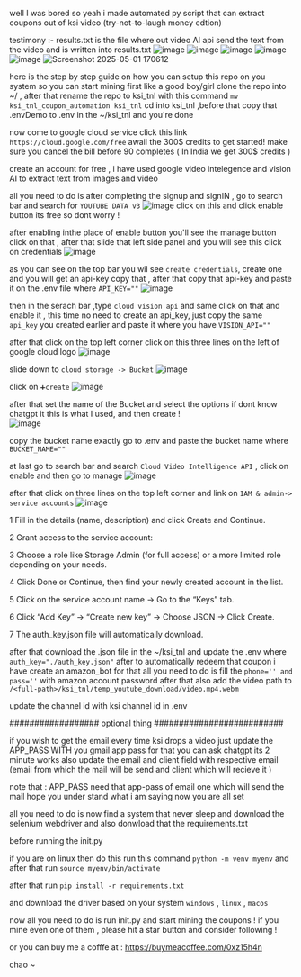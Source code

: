 well I was bored so yeah i made automated py script that can extract coupons out of ksi video (try-not-to-laugh money edtion)

testimony :-
results.txt is the file where out video AI api send the text from the video and is written into results.txt 
![image](https://github.com/user-attachments/assets/dd489992-25f8-46a6-af6c-afca820c185b)
![image](https://github.com/user-attachments/assets/540eda68-cc8d-4aa5-93bc-164564882d3f)
![image](https://github.com/user-attachments/assets/ea64c3eb-cbb6-4c81-bf11-1a8bfa6717b5)
![image](https://github.com/user-attachments/assets/1e079f99-e284-430e-ac8b-af0b232f9332)
![image](https://github.com/user-attachments/assets/88cec207-a7f3-4848-aecc-f0b2d57ae16c)
![Screenshot 2025-05-01 170612](https://github.com/user-attachments/assets/d5e06f1c-d379-46f1-91d3-aafe62c7cdc0)



here is the step by step guide on how you can setup this repo on you system so you can start mining 
 first like a good boy/girl clone the repo into ~/ , after that rename the repo to ksi_tnl with this command `mv ksi_tnl_coupon_automation ksi_tnl`
 cd into ksi_tnl ,before that copy that .envDemo to .env in the ~/ksi_tnl
 and you're done 

 now come to google cloud service click this link `https://cloud.google.com/free`
 awail the 300$ credits to get started! make sure you cancel the bill before 90 completes ( In India we get 300$ credits ) 
   
create an account for free , i have used google video intelegence and vision AI to extract text from images and video 

all you need to do is after completing the signup and signIN , go to search bar and search for `YOUTUBE DATA v3`
![image](https://github.com/user-attachments/assets/14312f08-3830-49eb-8d8b-1bf8f6295cb3)
 click on this and click enable  button its free so dont worry !
 
after enabling inthe place of enable button you'll see the manage button click on that , after that slide that left side panel and you will see this click on credentials
![image](https://github.com/user-attachments/assets/4e788295-6e98-4948-adee-4fa178acee88)

as you can see on the top bar you wil see `create credentials`, create one and you will get an api-key copy that , after that copy that api-key and paste it on the .env file 
where `API_KEY=""`
![image](https://github.com/user-attachments/assets/401f2e7a-dfd7-470d-9921-9f65d4103ce4)

then in the serach bar  ,type `cloud vision api` and same click on that and enable it , this time no need to create an api_key, just copy the same `api_key` you created earlier and 
paste it where you have `VISION_API=""`

after that click on the top left corner click on this three lines on the left of google cloud logo
![image](https://github.com/user-attachments/assets/50d7a209-0b2f-40ad-a62a-e94d5efa4956)

slide down to `cloud storage -> Bucket`
![image](https://github.com/user-attachments/assets/5ba9fc73-086c-4da0-aae4-ff8fe53e00d1)

click on `➕create` 
![image](https://github.com/user-attachments/assets/2ead2fea-a8c7-4684-908f-a156901543fc)

after that set the name of the Bucket and select the options if dont know chatgpt it this is what I used, and then create !  
![image](https://github.com/user-attachments/assets/9c662940-4c60-41bc-b8a5-2696403d7617)

copy the bucket name exactly go to .env and paste the bucket name where `BUCKET_NAME=""`

at last go to search bar and search `Cloud Video Intelligence API` , click on enable and then go to manage 
![image](https://github.com/user-attachments/assets/049cdd83-f807-4dba-8649-c6d6298148e5)

after that click on three lines on the top left corner and link on `IAM & admin-> service accounts`
![image](https://github.com/user-attachments/assets/d61ea04f-5c57-4490-b85b-df15ef89c6b2)


1 Fill in the details (name, description) and click Create and Continue.

2 Grant access to the service account:

3 Choose a role like Storage Admin (for full access) or a more limited role depending on your needs.

4 Click Done or Continue, then find your newly created account in the list.

5 Click on the service account name → Go to the “Keys” tab.

6 Click “Add Key” → “Create new key” → Choose JSON → Click Create.

7 The auth_key.json file will automatically download.

after that download the .json file in the ~/ksi_tnl and update the .env where `auth_key="./auth_key.json"`
after to automatically redeem that coupon i have create an amazon_bot for that all you need to do is fill the `phone='' and pass=''` with amazon account password 
after that also add the video path to `/<full-path>/ksi_tnl/temp_youtube_download/video.mp4.webm`

update the channel id with ksi channel id in .env

################## optional thing ##########################

 if you wish to get the email every time ksi drops a video just update the APP_PASS WITH you gmail app pass for that you can ask chatgpt its 2 minute works
 also update the email and client field with respective email (email from which the mail will be send and client which will recieve it )

note that : APP_PASS need that app-pass of email one which will send the mail hope you under stand what i am saying now you are all set 

all you need to do is now find a system that never sleep and download the selenium webdriver and also donwload that the requirements.txt 

before running the init.py

if you are on linux then do this 
    run this command `python -m venv myenv`
    and after that run `source myenv/bin/activate `

after that run `pip install -r requirements.txt`

 and download the driver based on your system  `windows` , `linux` , `macos`


now all you need to do is run init.py and start mining the coupons !
if you mine even one of them , please hit a star button and consider following !

or you can buy me a cofffe at  : https://buymeacoffee.com/0xz15h4n

  chao ~

